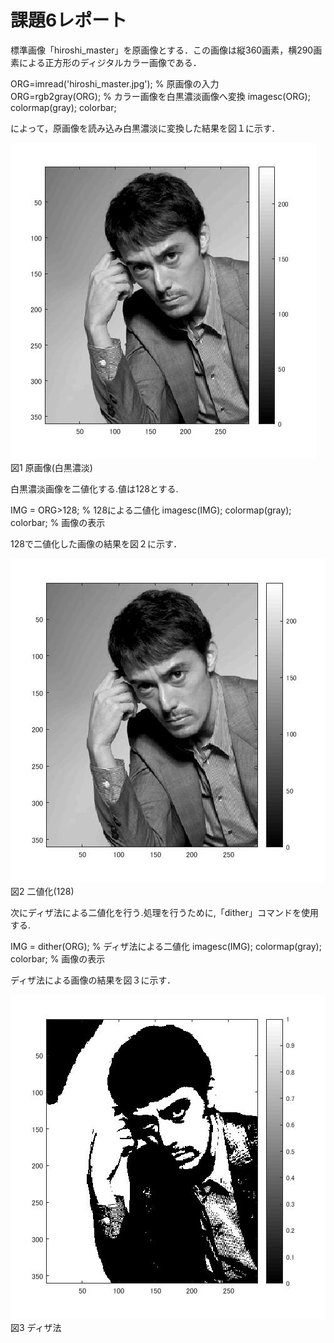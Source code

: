 ﻿# 課題6レポート

標準画像「hiroshi_master」を原画像とする．この画像は縦360画素，横290画素による正方形のディジタルカラー画像である．

ORG=imread('hiroshi_master.jpg'); % 原画像の入力  
ORG=rgb2gray(ORG); % カラー画像を白黒濃淡画像へ変換
imagesc(ORG); colormap(gray); colorbar;

によって，原画像を読み込み白黒濃淡に変換した結果を図１に示す．

![原画像](https://github.com/Obonnu/lecture_image_processing/blob/master/image/hiroshi_kadai3-1.jpg)  
図1 原画像(白黒濃淡)

白黒濃淡画像を二値化する.値は128とする.

IMG = ORG>128; % 128による二値化
imagesc(IMG); colormap(gray); colorbar; % 画像の表示

128で二値化した画像の結果を図２に示す．

![二値化(128)](https://github.com/Obonnu/lecture_image_processing/blob/master/image/hiroshi_kadai6-1.jpg)  
図2 二値化(128)

次にディザ法による二値化を行う.処理を行うために,「dither」コマンドを使用する.

IMG = dither(ORG); % ディザ法による二値化
imagesc(IMG); colormap(gray); colorbar; % 画像の表示

ディザ法による画像の結果を図３に示す．

![ディザ法](https://github.com/Obonnu/lecture_image_processing/blob/master/image/hiroshi_kadai6-2.jpg)  
図3 ディザ法

